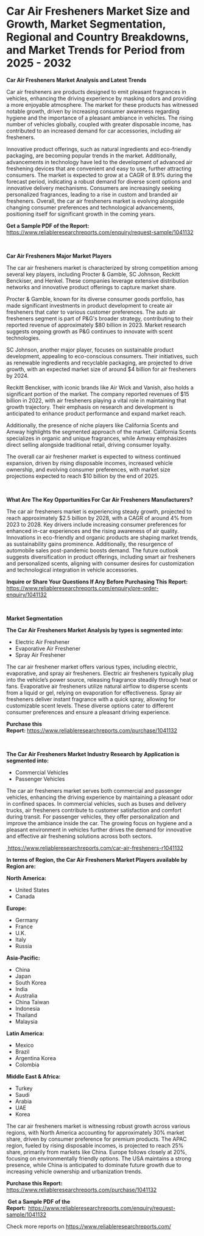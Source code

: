 <p><h1>Car Air Fresheners Market Size and Growth, Market Segmentation, Regional and Country Breakdowns, and Market Trends for Period from 2025 -  2032</h1></p><p><strong>Car Air Fresheners Market Analysis and Latest Trends</strong></p>
<p><p>Car air fresheners are products designed to emit pleasant fragrances in vehicles, enhancing the driving experience by masking odors and providing a more enjoyable atmosphere. The market for these products has witnessed notable growth, driven by increasing consumer awareness regarding hygiene and the importance of a pleasant ambiance in vehicles. The rising number of vehicles globally, coupled with greater disposable income, has contributed to an increased demand for car accessories, including air fresheners.</p><p>Innovative product offerings, such as natural ingredients and eco-friendly packaging, are becoming popular trends in the market. Additionally, advancements in technology have led to the development of advanced air freshening devices that are convenient and easy to use, further attracting consumers. The market is expected to grow at a CAGR of 8.9% during the forecast period, indicating a robust demand for diverse scent options and innovative delivery mechanisms. Consumers are increasingly seeking personalized fragrances, leading to a rise in custom and branded air fresheners. Overall, the car air fresheners market is evolving alongside changing consumer preferences and technological advancements, positioning itself for significant growth in the coming years.</p></p>
<p><strong>Get a Sample PDF of the Report:&nbsp;</strong> <a href="https://www.reliableresearchreports.com/enquiry/request-sample/1041132?utm_campaign=2141&utm_medium=2&utm_source=Github&utm_content=ia&utm_term=06022025&utm_id=car-air-fresheners">https://www.reliableresearchreports.com/enquiry/request-sample/1041132</a></p>
<p>&nbsp;</p>
<p><strong>Car Air Fresheners Major Market Players</strong></p>
<p><p>The car air fresheners market is characterized by strong competition among several key players, including Procter & Gamble, SC Johnson, Reckitt Benckiser, and Henkel. These companies leverage extensive distribution networks and innovative product offerings to capture market share.</p><p>Procter & Gamble, known for its diverse consumer goods portfolio, has made significant investments in product development to create air fresheners that cater to various customer preferences. The auto air fresheners segment is part of P&G's broader strategy, contributing to their reported revenue of approximately $80 billion in 2023. Market research suggests ongoing growth as P&G continues to innovate with scent technologies.</p><p>SC Johnson, another major player, focuses on sustainable product development, appealing to eco-conscious consumers. Their initiatives, such as renewable ingredients and recyclable packaging, are projected to drive growth, with an expected market size of around $4 billion for air fresheners by 2024. </p><p>Reckitt Benckiser, with iconic brands like Air Wick and Vanish, also holds a significant portion of the market. The company reported revenues of $15 billion in 2022, with air fresheners playing a vital role in maintaining that growth trajectory. Their emphasis on research and development is anticipated to enhance product performance and expand market reach.</p><p>Additionally, the presence of niche players like California Scents and Amway highlights the segmented approach of the market. California Scents specializes in organic and unique fragrances, while Amway emphasizes direct selling alongside traditional retail, driving consumer loyalty.</p><p>The overall car air freshener market is expected to witness continued expansion, driven by rising disposable incomes, increased vehicle ownership, and evolving consumer preferences, with market size projections expected to reach $10 billion by the end of 2025.</p></p>
<p>&nbsp;</p>
<p><strong>What Are The Key Opportunities For Car Air Fresheners Manufacturers?</strong></p>
<p><p>The car air fresheners market is experiencing steady growth, projected to reach approximately $2.5 billion by 2028, with a CAGR of around 4% from 2023 to 2028. Key drivers include increasing consumer preferences for enhanced in-car experiences and the rising awareness of air quality. Innovations in eco-friendly and organic products are shaping market trends, as sustainability gains prominence. Additionally, the resurgence of automobile sales post-pandemic boosts demand. The future outlook suggests diversification in product offerings, including smart air fresheners and personalized scents, aligning with consumer desires for customization and technological integration in vehicle accessories.</p></p>
<p><strong>Inquire or Share Your Questions If Any Before Purchasing This Report:</strong> <a href="https://www.reliableresearchreports.com/enquiry/pre-order-enquiry/1041132?utm_campaign=2141&utm_medium=2&utm_source=Github&utm_content=ia&utm_term=06022025&utm_id=car-air-fresheners">https://www.reliableresearchreports.com/enquiry/pre-order-enquiry/1041132</a></p>
<p>&nbsp;</p>
<p><strong>Market Segmentation</strong></p>
<p><strong>The Car Air Fresheners Market Analysis by types is segmented into:</strong></p>
<p><ul><li>Electric Air Freshener</li><li>Evaporative Air Freshener</li><li>Spray Air Freshener</li></ul></p>
<p><p>The car air freshener market offers various types, including electric, evaporative, and spray air fresheners. Electric air fresheners typically plug into the vehicle’s power source, releasing fragrance steadily through heat or fans. Evaporative air fresheners utilize natural airflow to disperse scents from a liquid or gel, relying on evaporation for effectiveness. Spray air fresheners deliver instant fragrance with a quick spray, allowing for customizable scent levels. These diverse options cater to different consumer preferences and ensure a pleasant driving experience.</p></p>
<p><strong>Purchase this Report:&nbsp;</strong><a href="https://www.reliableresearchreports.com/purchase/1041132?utm_campaign=2141&utm_medium=2&utm_source=Github&utm_content=ia&utm_term=06022025&utm_id=car-air-fresheners">https://www.reliableresearchreports.com/purchase/1041132</a></p>
<p>&nbsp;</p>
<p><strong>The Car Air Fresheners Market Industry Research by Application is segmented into:</strong></p>
<p><ul><li>Commercial Vehicles</li><li>Passenger Vehicles</li></ul></p>
<p><p>The car air fresheners market serves both commercial and passenger vehicles, enhancing the driving experience by maintaining a pleasant odor in confined spaces. In commercial vehicles, such as buses and delivery trucks, air fresheners contribute to customer satisfaction and comfort during transit. For passenger vehicles, they offer personalization and improve the ambiance inside the car. The growing focus on hygiene and a pleasant environment in vehicles further drives the demand for innovative and effective air freshening solutions across both sectors.</p></p>
<p><a href="https://www.reliableresearchreports.com/car-air-fresheners-r1041132?utm_campaign=2141&utm_medium=2&utm_source=Github&utm_content=ia&utm_term=06022025&utm_id=car-air-fresheners">&nbsp;https://www.reliableresearchreports.com/car-air-fresheners-r1041132</a></p>
<p><strong>In terms of Region, the Car Air Fresheners Market Players available by Region are:</strong></p>
<p>
    <p> <strong> North America: </strong>
        <ul>
            <li>United States</li>
            <li>Canada</li>
        </ul>
        </p> 
    <p> <strong> Europe: </strong>
        <ul>
            <li>Germany</li>
            <li>France</li>
            <li>U.K.</li>
            <li>Italy</li>
            <li>Russia</li>
        </ul>
        </p> 
    <p> <strong> Asia-Pacific: </strong>
        <ul>
            <li>China</li>
            <li>Japan</li>
            <li>South Korea</li>
            <li>India</li>
            <li>Australia</li>
            <li>China Taiwan</li>
            <li>Indonesia</li>
            <li>Thailand</li>
            <li>Malaysia</li>
        </ul>
        </p> 
    <p> <strong> Latin America: </strong>
        <ul>
            <li>Mexico</li>
            <li>Brazil</li>
            <li>Argentina Korea</li>
            <li>Colombia</li>
        </ul>
        </p> 
    <p> <strong> Middle East & Africa: </strong>
        <ul>
            <li>Turkey</li>
            <li>Saudi</li>
            <li>Arabia</li>
            <li>UAE</li>
            <li>Korea</li>
        </ul>
    </p>
    </p>
<p><p>The car air fresheners market is witnessing robust growth across various regions, with North America accounting for approximately 30% market share, driven by consumer preference for premium products. The APAC region, fueled by rising disposable incomes, is projected to reach 25% share, primarily from markets like China. Europe follows closely at 20%, focusing on environmentally friendly options. The USA maintains a strong presence, while China is anticipated to dominate future growth due to increasing vehicle ownership and urbanization trends.</p></p>
<p><strong>Purchase this Report: </strong><a href="https://www.reliableresearchreports.com/purchase/1041132?utm_campaign=2141&utm_medium=2&utm_source=Github&utm_content=ia&utm_term=06022025&utm_id=car-air-fresheners">https://www.reliableresearchreports.com/purchase/1041132</a></p>
<p>&nbsp;<strong>Get a Sample PDF of the Report:&nbsp;&nbsp;</strong><a href="https://www.reliableresearchreports.com/enquiry/request-sample/1041132?utm_campaign=2141&utm_medium=2&utm_source=Github&utm_content=ia&utm_term=06022025&utm_id=car-air-fresheners">https://www.reliableresearchreports.com/enquiry/request-sample/1041132</a></p>
<p><strong></strong></p>
<p>Check more reports on <a href="https://www.reliableresearchreports.com/?utm_campaign=2141&utm_medium=2&utm_source=Github&utm_content=ia&utm_term=06022025&utm_id=car-air-fresheners">https://www.reliableresearchreports.com/</a></p>